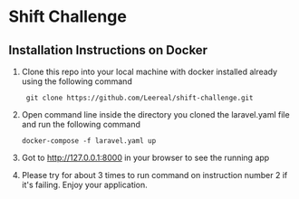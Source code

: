 # Shift Challenge

## Installation Instructions on Docker

1. Clone this repo into your local machine with docker installed already using the following command

        git clone https://github.com/Leereal/shift-challenge.git

2. Open command line inside the directory you cloned the laravel.yaml file and run the following command

       docker-compose -f laravel.yaml up 
3. Got to http://127.0.0.1:8000 in your browser to see the running app

4. Please try for about 3 times to run command on instruction number 2 if it's failing. Enjoy your application. 


         


